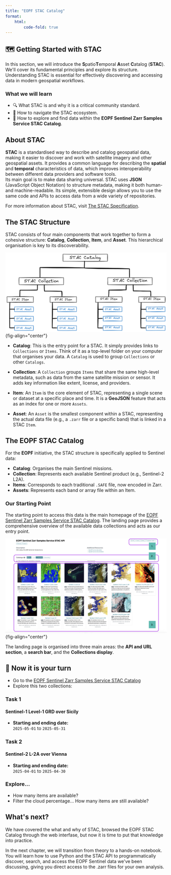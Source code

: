 ```yaml
---
title: "EOPF STAC Catalog"
format:
    html:
        code-fold: true
---
```


## 🗺️ Getting Started with STAC 

In this section, we will introduce the **S**patio**T**emporal **A**sset **C**atalog (**STAC**). We'll cover its fundamental principles and explore its structure. Understanding STAC is essential for effectively discovering and accessing data in modern geospatial workflows.

### What we will learn

- 🔍 What STAC is and why it is a critical community standard.
- 🌳 How to navigate the STAC ecosystem.
- 🔦 How to explore and find data within the **EOPF Sentinel Zarr Samples Service STAC Catalog**.


## About STAC

**STAC** is a standardised way to describe and catalog geospatial data, making it easier to discover and work with satellite imagery and other geospatial assets. It provides a common language for describing the **spatial** and **temporal** characteristics of data, which improves interoperability between different data providers and software tools.<br>
Its main goal is to make data sharing universal. STAC uses **JSON** (JavaScript Object Notation) to structure metadata, making it both human- and machine-readable. Its simple, extensible design allows you to use the same code and APIs to access data from a wide variety of repositories. 

For more information about STAC, visit [The STAC Specification](https://stacspec.org/en).

## The STAC Structure

STAC consists of four main components that work together to form a cohesive structure: **Catalog**, **Collection**, **Item**, and **Asset**. This hierarchical organisation is key to its discoverability.

![STAC structure](img/stac_example.png){fig-align="center"}

* **Catalog**: This is the entry point for a STAC. It simply provides links to `Collections` or `Items`. Think of it as a top-level folder on your computer that organises your data. A `Catalog` is used to group `Collections` or other `Catalogs`.

* **Collection**: A `Collection` groups `Items` that share the same high-level metadata, such as data from the same satellite mission or sensor. It adds key information like extent, license, and providers.

* **Item**: An `Item` is the core element of STAC, representing a single scene or dataset at a specific place and time. It is a **GeoJSON** feature that acts as an index for one or more `Assets`.

* **Asset**: An `Asset` is the smallest component within a STAC, representing the actual data file (e.g., a `.zarr` file or a specific band) that is linked in a STAC `Item`.

## The EOPF STAC Catalog

For the **EOPF** initiative, the STAC structure is specifically applied to Sentinel data:

-   **Catalog**: Organises the main Sentinel missions.
-   **Collection**: Represents each available Sentinel product (e.g., Sentinel-2 L2A).
-   **Items**: Corresponds to each traditional `.SAFE` file, now encoded in Zarr.
-   **Assets**: Represents each band or array file within an Item.

### Our Starting Point

The starting point to access this data is the main homepage of the [EOPF Sentinel Zarr Samples Service STAC Catalog](https://stac.browser.user.eopf.eodc.eu/?.language=en). The landing page provides a comprehensive overview of the available data collections and acts as our entry point.

![Home page](img/home_page.png){fig-align="center"}

The landing page is organised into three main areas: the **API and URL section**, a **search bar**, and the **Collections display**.

## 💪 Now it is your turn
- Go to the [EOPF Sentinel Zarr Samples Service STAC Catalog](https://stac.browser.user.eopf.eodc.eu/?.language=en)
- Explore this two collections:

### Task 1

#### Sentinel-1 Level-1 GRD over Sicily

- **Starting and ending date:**<br>
    `2025-05-01` to `2025-05-31`

### Task 2

#### Sentinel-2 L-2A over Vienna

- **Starting and ending date:**<br>
    `2025-04-01` to `2025-04-30`

### Explore...
- How many items are available?
- Filter the cloud percentage... How many items are still available?

## What's next?

We have covered the what and why of STAC, browsed the EOPF STAC Catalog through the web interfase, but now it is time to put that knowledge into practice.

In the next chapter, we will transition from theory to a hands-on notebook. You will learn how to use Python and the STAC API to programmatically discover, search, and access the EOPF Sentinel data we've been discussing, giving you direct access to the .zarr files for your own analysis.
